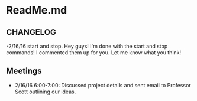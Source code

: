 ReadMe.md
=========

CHANGELOG
---------
-2/16/16 start and stop.  Hey guys!  I'm done with the start and stop commands!
	I commented them up for you.  Let me know what you think!



Meetings
--------
- 2/16/16 6:00-7:00: Discussed project details and sent email to Professor Scott outlining our ideas.
